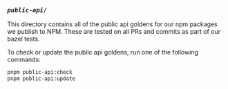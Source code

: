 ### *`public-api/`*

This directory contains all of the public api goldens for our npm packages we publish
to NPM.  These are tested on all PRs and commits as part of our bazel tests.

To check or update the public api goldens, run one of the following commands:

```bash
pnpm public-api:check
pnpm public-api:update
```

